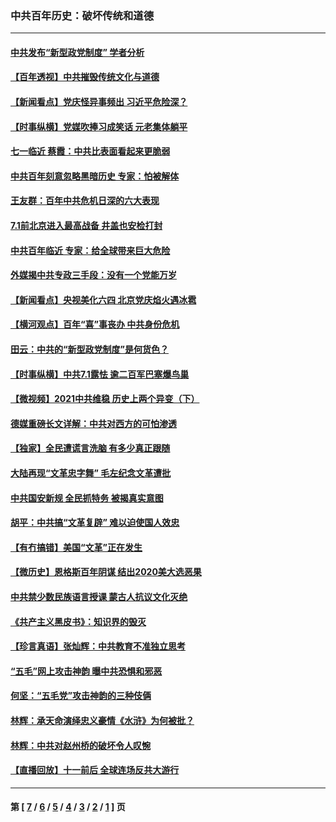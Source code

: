 ### 中共百年历史：破坏传统和道德
---
#### [中共发布“新型政党制度” 学者分析](../../pages/nf1176114/n13056354.md?07010430) 
#### [【百年透视】中共摧毁传统文化与道德](../../pages/nf1176114/n13057253.md?07010430) 
#### [【新闻看点】党庆怪异事频出 习近平危险深？](../../pages/nf1176114/n13056781.md?07010430) 
#### [【时事纵横】党媒吹捧习成笑话 元老集体躺平](../../pages/nf1176114/n13056792.md?07010430) 
#### [七一临近 蔡霞：中共比表面看起来更脆弱](../../pages/nf1176114/n13056418.md?07010430) 
#### [中共百年刻意忽略黑暗历史 专家：怕被解体](../../pages/nf1176114/n13056056.md?07010430) 
#### [王友群：百年中共危机日深的六大表现](../../pages/nf1176114/n13054263.md?07010430) 
#### [7.1前北京进入最高战备 井盖也安检打封](../../pages/nf1176114/n13053641.md?07010430) 
#### [中共百年临近 专家：给全球带来巨大危险](../../pages/nf1176114/n13053663.md?07010430) 
#### [外媒揭中共专政三手段：没有一个党能万岁](../../pages/nf1176114/n13049352.md?07010430) 
#### [【新闻看点】央视美化六四 北京党庆焰火遇冰雹](../../pages/nf1176114/n13048310.md?07010430) 
#### [【横河观点】百年“喜”事丧办 中共身份危机](../../pages/nf1176114/n13049869.md?07010430) 
#### [田云：中共的“新型政党制度”是何货色？](../../pages/nf1176114/n13049010.md?07010430) 
#### [【时事纵横】中共7.1露怯 逾二百军巴塞爆鸟巢](../../pages/nf1176114/n13043076.md?07010430) 
#### [【微视频】2021中共维稳 历史上两个异变（下）](../../pages/nf1176114/n13042288.md?07010430) 
#### [德媒重磅长文详解：中共对西方的可怕渗透](../../pages/nf1176114/n13031701.md?07010430) 
#### [【独家】全民遭谎言洗脑 有多少真正跟随](../../pages/nf1176114/n12997170.md?07010430) 
#### [大陆再现“文革忠字舞” 毛左纪念文革遭批](../../pages/nf1176114/n12947385.md?07010430) 
#### [中共国安新规 全民抓特务 被揭真实意图](../../pages/nf1176114/n12911615.md?07010430) 
#### [胡平：中共搞“文革复辟” 难以迫使国人效忠](../../pages/nf1176114/n12905760.md?07010430) 
#### [【有冇搞错】美国“文革”正在发生](../../pages/nf1176114/n12650309.md?07010430) 
#### [【微历史】恩格斯百年阴谋 结出2020美大选恶果](../../pages/nf1176114/n12597490.md?07010430) 
#### [中共禁少数民族语言授课 蒙古人抗议文化灭绝](../../pages/nf1176114/n12362711.md?07010430) 
#### [《共产主义黑皮书》：知识界的毁灭](../../pages/nf1176114/n12198436.md?07010430) 
#### [【珍言真语】张灿辉：中共教育不准独立思考](../../pages/nf1176114/n12116869.md?07010430) 
#### [“五毛”网上攻击神韵 曝中共恐惧和邪恶](../../pages/nf1176114/n11676030.md?07010430) 
#### [何坚：“五毛党”攻击神韵的三种伎俩](../../pages/nf1176114/n11676839.md?07010430) 
#### [林辉：承天命演绎忠义豪情《水浒》为何被批？](../../pages/nf1176114/n11660999.md?07010430) 
#### [林辉：中共对赵州桥的破坏令人叹惋](../../pages/nf1176114/n11622063.md?07010430) 
#### [【直播回放】十一前后 全球连场反共大游行](../../pages/nf1176114/n11544233.md?07010430) 

---
#### 第 [ [7](./7.md?07010430) / [6](./6.md?07010430) / [5](./5.md?07010430) / [4](./4.md?07010430) / [3](./3.md?07010430) / [2](./2.md?07010430) / [1](./1.md?07010430) ] 页
